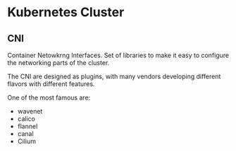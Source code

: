 # Kubernetes Cluster

## CNI

Container Netowkrng Interfaces. Set of libraries to make it easy to configure the networking parts of the cluster.

The CNI are designed as plugins, with many vendors developing different flavors with different features.

One of the most famous are:

- wavenet
- calico
- flannel
- canal
- Cilium